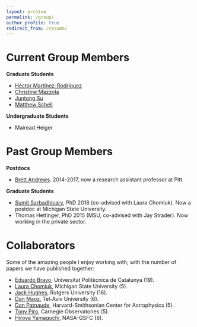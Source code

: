 ```yaml
---
layout: archive
permalink: /group/
author_profile: true
redirect_from: /resume/
---
```


Current Group Members
====

**Graduate Students**

* [Héctor Martínez-Rodríguez](https://github.com/hector-mr)
* [Christine Mazzola](https://www.physicsandastronomy.pitt.edu/people/christine-mazzola)
* [Juntong Su](https://www.physicsandastronomy.pitt.edu/people/juntong-su)
* [Matthew Schell](https://www.physicsandastronomy.pitt.edu/people/matthew-schell-0)

**Undergraduate Students**

* Mairead Heiger

Past Group Members
====

**Postdocs**

* [Brett Andrews](http://www.pitt.edu/~andrewsb/). 2014-2017, now a research assistant professor at Pitt. 

**Graduate Students**

* [Sumit Sarbadhicary](https://sks67.github.io/), PhD 2018 (co-advised with Laura Chomiuk). Now a postdoc at Michigan State University.
* Thomas Hettinger, PhD 2015 (MSU, co-advised with Jay Strader). Now working in the private sector.

Collaborators
====

Some of the amazing people I enjoy working with, with the number of papers we have published together:

* [Eduardo Bravo](http://directori.upc.edu/directori/dadesPersona.jsp?id=1000322), Universitat Politècnica de Catalunya (19).
* [Laura Chomiuk](https://web.pa.msu.edu/people/chomiuk/index.html), Michigan State University (5).
* [Jack Hughes](http://www.physics.rutgers.edu/~jackph/), Rutgers University (16).
* [Dan Maoz](http://www.astro.tau.ac.il/~dani/), Tel-Aviv University (6).
* [Dan Patnaude](http://hea-www.harvard.edu/~patnaude/), Harvard-Smithsonian Center for Astrophysics (5).
* [Tony Piro](http://users.obs.carnegiescience.edu/piro/), Carnegie Observatories (5).
* [Hiroya Yamaguchi](https://asd.gsfc.nasa.gov/Hiroya.Yamaguchi/), NASA-GSFC (6).
